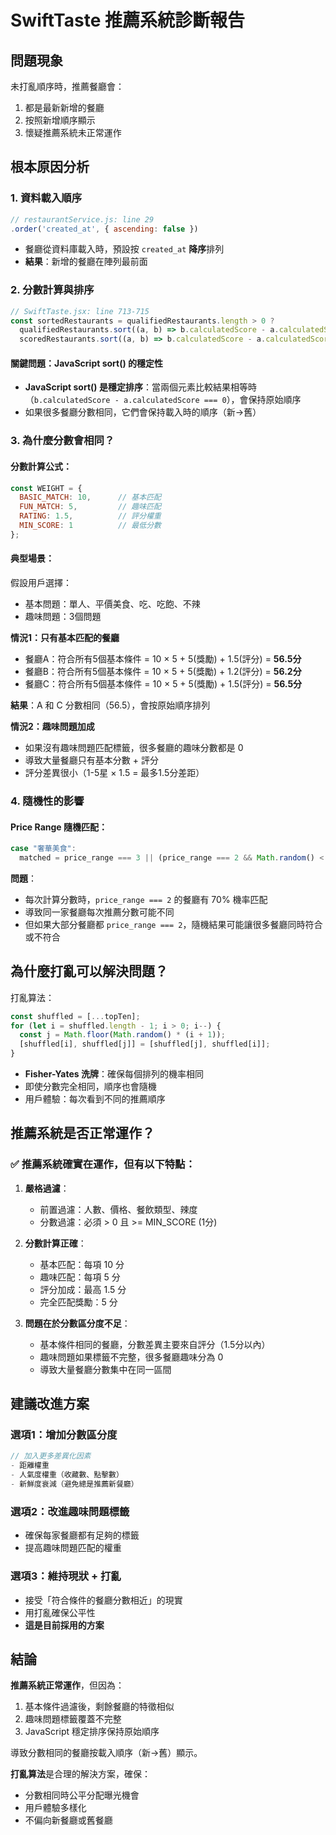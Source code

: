 # SwiftTaste 推薦系統診斷報告

## 問題現象
未打亂順序時，推薦餐廳會：
1. 都是最新新增的餐廳
2. 按照新增順序顯示
3. 懷疑推薦系統未正常運作

## 根本原因分析

### 1. 資料載入順序
```javascript
// restaurantService.js: line 29
.order('created_at', { ascending: false })
```
- 餐廳從資料庫載入時，預設按 `created_at` **降序**排列
- **結果**：新增的餐廳在陣列最前面

### 2. 分數計算與排序
```javascript
// SwiftTaste.jsx: line 713-715
const sortedRestaurants = qualifiedRestaurants.length > 0 ?
  qualifiedRestaurants.sort((a, b) => b.calculatedScore - a.calculatedScore) :
  scoredRestaurants.sort((a, b) => b.calculatedScore - a.calculatedScore).slice(0, 10);
```

#### 關鍵問題：JavaScript sort() 的穩定性
- **JavaScript sort() 是穩定排序**：當兩個元素比較結果相等時（`b.calculatedScore - a.calculatedScore === 0`），會保持原始順序
- 如果很多餐廳分數相同，它們會保持載入時的順序（新→舊）

### 3. 為什麼分數會相同？

#### 分數計算公式：
```javascript
const WEIGHT = {
  BASIC_MATCH: 10,      // 基本匹配
  FUN_MATCH: 5,         // 趣味匹配
  RATING: 1.5,          // 評分權重
  MIN_SCORE: 1          // 最低分數
};
```

#### 典型場景：
假設用戶選擇：
- 基本問題：單人、平價美食、吃、吃飽、不辣
- 趣味問題：3個問題

**情況1：只有基本匹配的餐廳**
- 餐廳A：符合所有5個基本條件 = 10 × 5 + 5(獎勵) + 1.5(評分) = **56.5分**
- 餐廳B：符合所有5個基本條件 = 10 × 5 + 5(獎勵) + 1.2(評分) = **56.2分**
- 餐廳C：符合所有5個基本條件 = 10 × 5 + 5(獎勵) + 1.5(評分) = **56.5分**

**結果**：A 和 C 分數相同（56.5），會按原始順序排列

**情況2：趣味問題加成**
- 如果沒有趣味問題匹配標籤，很多餐廳的趣味分數都是 0
- 導致大量餐廳只有基本分數 + 評分
- 評分差異很小（1-5星 × 1.5 = 最多1.5分差距）

### 4. 隨機性的影響

#### Price Range 隨機匹配：
```javascript
case "奢華美食":
  matched = price_range === 3 || (price_range === 2 && Math.random() < 0.7);
```

**問題**：
- 每次計算分數時，`price_range === 2` 的餐廳有 70% 機率匹配
- 導致同一家餐廳每次推薦分數可能不同
- 但如果大部分餐廳都 `price_range === 2`，隨機結果可能讓很多餐廳同時符合或不符合

## 為什麼打亂可以解決問題？

打亂算法：
```javascript
const shuffled = [...topTen];
for (let i = shuffled.length - 1; i > 0; i--) {
  const j = Math.floor(Math.random() * (i + 1));
  [shuffled[i], shuffled[j]] = [shuffled[j], shuffled[i]];
}
```

- **Fisher-Yates 洗牌**：確保每個排列的機率相同
- 即使分數完全相同，順序也會隨機
- 用戶體驗：每次看到不同的推薦順序

## 推薦系統是否正常運作？

### ✅ 推薦系統**確實在運作**，但有以下特點：

1. **嚴格過濾**：
   - 前置過濾：人數、價格、餐飲類型、辣度
   - 分數過濾：必須 > 0 且 >= MIN_SCORE (1分)

2. **分數計算正確**：
   - 基本匹配：每項 10 分
   - 趣味匹配：每項 5 分
   - 評分加成：最高 1.5 分
   - 完全匹配獎勵：5 分

3. **問題在於分數區分度不足**：
   - 基本條件相同的餐廳，分數差異主要來自評分（1.5分以內）
   - 趣味問題如果標籤不完整，很多餐廳趣味分為 0
   - 導致大量餐廳分數集中在同一區間

## 建議改進方案

### 選項1：增加分數區分度
```javascript
// 加入更多差異化因素
- 距離權重
- 人氣度權重（收藏數、點擊數）
- 新鮮度衰減（避免總是推薦新餐廳）
```

### 選項2：改進趣味問題標籤
- 確保每家餐廳都有足夠的標籤
- 提高趣味問題匹配的權重

### 選項3：維持現狀 + 打亂
- 接受「符合條件的餐廳分數相近」的現實
- 用打亂確保公平性
- **這是目前採用的方案**

## 結論

**推薦系統正常運作**，但因為：
1. 基本條件過濾後，剩餘餐廳的特徵相似
2. 趣味問題標籤覆蓋不完整
3. JavaScript 穩定排序保持原始順序

導致分數相同的餐廳按載入順序（新→舊）顯示。

**打亂算法**是合理的解決方案，確保：
- 分數相同時公平分配曝光機會
- 用戶體驗多樣化
- 不偏向新餐廳或舊餐廳
